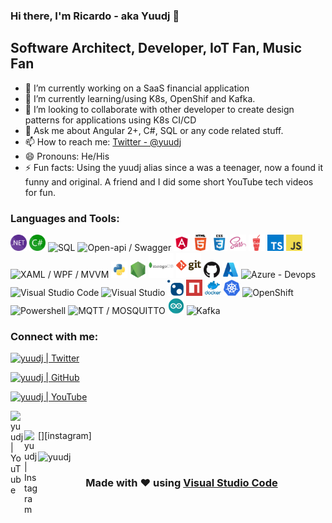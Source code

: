 ### Hi there, I'm Ricardo - aka Yuudj 🤘

## Software Architect, Developer, IoT Fan, Music Fan

- 🔭 I’m currently working on a SaaS financial application
- 🌱 I’m currently learning/using K8s, OpenShif and Kafka.
- 👯 I’m looking to collaborate with other developer to create design patterns for applications using K8s CI/CD
- 💬 Ask me about Angular 2+, C#, SQL or any code related stuff.
- 📫 How to reach me: [Twitter - @yuudj](https://twitter.com/yuudj)
- 😄 Pronouns: He/His
- ⚡ Fun facts: Using the yuudj alias since a was a teenager, now a found it funny and original. A friend and I did some short YouTube tech videos for fun.

### Languages and Tools:

<div style="flex-wrap: wrap;align-items: flex-start;">

<img  alt=".NET / .NET CORE" width="26px" src="https://raw.githubusercontent.com/github/explore/80688e429a7d4ef2fca1e82350fe8e3517d3494d/topics/dotnet/dotnet.png" />

<img  alt="C-Sharp" width="26px" src="https://raw.githubusercontent.com/github/explore/80688e429a7d4ef2fca1e82350fe8e3517d3494d/topics/csharp/csharp.png" />

<img alt="SQL" width="26px" s src="https://img.icons8.com/color/48/000000/microsoft-sql-server.png"/>

<img alt="Open-api / Swagger" width="26px" src="https://avatars3.githubusercontent.com/u/16343502?v=3&s=200" />

<img alt="AngularJS / Angualr 2+" width="26px" src="https://raw.githubusercontent.com/github/explore/80688e429a7d4ef2fca1e82350fe8e3517d3494d/topics/angular/angular.png" />

<img alt="HTML5" width="26px" src="https://raw.githubusercontent.com/github/explore/80688e429a7d4ef2fca1e82350fe8e3517d3494d/topics/html/html.png" />

<img alt="CSS3" width="26px" src="https://raw.githubusercontent.com/github/explore/80688e429a7d4ef2fca1e82350fe8e3517d3494d/topics/css/css.png" />

<img alt="Sass" width="26px" src="https://raw.githubusercontent.com/github/explore/80688e429a7d4ef2fca1e82350fe8e3517d3494d/topics/sass/sass.png" />

<img alt="gulp" width="26px" src="https://raw.githubusercontent.com/github/explore/80688e429a7d4ef2fca1e82350fe8e3517d3494d/topics/gulp/gulp.png" />

<img alt="Typescript" width="26px" src="https://raw.githubusercontent.com/github/explore/80688e429a7d4ef2fca1e82350fe8e3517d3494d/topics/typescript/typescript.png" />

<img alt="JavaScript" width="26px" src="https://raw.githubusercontent.com/github/explore/80688e429a7d4ef2fca1e82350fe8e3517d3494d/topics/javascript/javascript.png" />
<img alt="XAML / WPF / MVVM" width="26px" src="https://user-images.githubusercontent.com/16964652/66596008-f4e3ed80-eb50-11e9-9a8a-3e9a5adf4d7c.png" />

<img alt="Python" width="26px" src="https://raw.githubusercontent.com/github/explore/80688e429a7d4ef2fca1e82350fe8e3517d3494d/topics/python/python.png" />

<img alt="Node.js" width="26px" src="https://raw.githubusercontent.com/github/explore/80688e429a7d4ef2fca1e82350fe8e3517d3494d/topics/nodejs/nodejs.png" />

<img alt="MongoDB" width="40px" src="https://raw.githubusercontent.com/github/explore/80688e429a7d4ef2fca1e82350fe8e3517d3494d/topics/mongodb/mongodb.png" />

<img alt="Git" width="40px" src="https://raw.githubusercontent.com/github/explore/80688e429a7d4ef2fca1e82350fe8e3517d3494d/topics/git/git.png" />

<img alt="GitHub" width="26px" src="https://raw.githubusercontent.com/github/explore/78df643247d429f6cc873026c0622819ad797942/topics/github/github.png" />

<img alt="Azure" width="26px" src="https://raw.githubusercontent.com/github/explore/78df643247d429f6cc873026c0622819ad797942/topics/azure/azure.png" />

<img alt="Azure - Devops" width="26px" src="https://user-images.githubusercontent.com/17548538/52172149-6e1c7c80-2748-11e9-814f-fb4319a84a9b.png" />

<img alt="Visual Studio Code" width="26px" src="https://visualstudio.microsoft.com/wp-content/uploads/2019/09/vs-code-responsive-01-1.png" />

<img alt="Visual Studio" width="26px" src="https://visualstudio.microsoft.com/wp-content/uploads/2019/06/BrandVisualStudioWin2019-3.svg" />

<img alt="nuget" width="26px" src="https://raw.githubusercontent.com/github/explore/80688e429a7d4ef2fca1e82350fe8e3517d3494d/topics/nuget/nuget.png" />

<img alt="npm" width="26px" src="https://raw.githubusercontent.com/github/explore/80688e429a7d4ef2fca1e82350fe8e3517d3494d/topics/npm/npm.png" />

<img alt="docker" width="26px" src="https://raw.githubusercontent.com/github/explore/80688e429a7d4ef2fca1e82350fe8e3517d3494d/topics/docker/docker.png"  />

<img alt="Kubernetes" width="26px" src="https://raw.githubusercontent.com/github/explore/80688e429a7d4ef2fca1e82350fe8e3517d3494d/topics/kubernetes/kubernetes.png"  />

<img alt="OpenShift" width="26px" src="https://upload.wikimedia.org/wikipedia/commons/3/3a/OpenShift-LogoType.svg"  />

<img alt="Powershell" width="26px" src="https://img.icons8.com/color/48/000000/powershell.png" />

<img alt="MQTT / MOSQUITTO" width="100px" src="https://mosquitto.org/images/mosquitto-text-side-28.png" />

<img alt="Arduino" width="26px" src="https://raw.githubusercontent.com/github/explore/80688e429a7d4ef2fca1e82350fe8e3517d3494d/topics/arduino/arduino.png"  />

<img alt="Kafka" width="26px" src="https://upload.wikimedia.org/wikipedia/commons/0/0a/Apache_kafka-icon.svg"  />
</div>

### Connect with me:

[<img alt="yuudj | Twitter" src="https://img.shields.io/twitter/follow/yuudj?style=social"/>][twitter]<br/>

[<img alt="yuudj | GitHub" src="https://img.shields.io/github/followers/yuudj?label=follow&style=social"/>][github]<br/>

[<img alt="yuudj | YouTube" src="https://img.shields.io/badge/-yuudj-blue?style=flat-square&logo=Linkedin&logoColor=white&link=https://www.linkedin.com/in/yuudj/"/>][linkedin]<br/>

[<img align="left" alt="yuudj | YouTube" width="22px" src="https://cdn.jsdelivr.net/npm/simple-icons@v3/icons/youtube.svg" />][youtube]<br/>

[<img align="left" alt="yuudj | Instagram" width="22px" src="https://cdn.jsdelivr.net/npm/simple-icons@v3/icons/instagram.svg" />][instagram]<br/>
<br/>
<img src="https://komarev.com/ghpvc/?username=yuudj&label=Views&color=blue&style=plastic" alt="yuudj" />

<div align="center">

### Made with ❤️ using [Visual Studio Code](https://code.visualstudio.com/)

</div>

[website]: https://yuudj.github.io/
[github]: https://github.com/yuudj
[twitter]: https://twitter.com/yuudj
[youtube]: https://www.youtube.com/channel/UCnM5tOkZ63UHEOsw99nZD8g
[linkedin]: https://linkedin.com/in/yuudj
